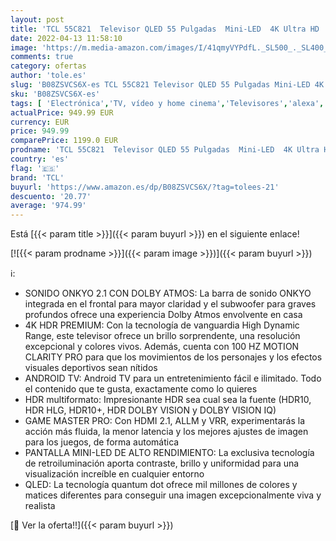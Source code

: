 ```yaml
---
layout: post
title: 'TCL 55C821  Televisor QLED 55 Pulgadas  Mini-LED  4K Ultra HD  Android Smart TV  Dolby Vision IQ  Dolby Atmos  Sistema Audio Onkyo  Motion Clarity PRO  Google Assistant Integrado  Compatible con Alexa'
date: 2022-04-13 11:58:10
image: 'https://m.media-amazon.com/images/I/41qmyVYPdfL._SL500_._SL400_.jpg'
comments: true
category: ofertas
author: 'tole.es'
slug: 'B08ZSVCS6X-es TCL 55C821 Televisor QLED 55 Pulgadas Mini-LED 4K Ultra HD...'
sku: 'B08ZSVCS6X-es'
tags: [ 'Electrónica','TV, vídeo y home cinema','Televisores','alexa','tcl','🇪🇸', ]
actualPrice: 949.99 EUR
currency: EUR
price: 949.99
comparePrice: 1199.0 EUR
prodname: 'TCL 55C821  Televisor QLED 55 Pulgadas  Mini-LED  4K Ultra HD  Android Smart TV  Dolby Vision IQ  Dolby Atmos  Sistema Audio Onkyo  Motion Clarity PRO  Google Assistant Integrado  Compatible con Alexa'
country: 'es'
flag: '🇪🇸'
brand: 'TCL'
buyurl: 'https://www.amazon.es/dp/B08ZSVCS6X/?tag=tolees-21'
descuento: '20.77'
average: '974.99'
---
```


Está [{{< param title >}}]({{< param buyurl >}}) en el siguiente enlace!

[![{{< param prodname >}}]({{< param image >}})]({{< param buyurl >}})

ℹ️:

- SONIDO ONKYO 2.1 CON DOLBY ATMOS: La barra de sonido ONKYO integrada en el frontal para mayor claridad y el subwoofer para graves profundos ofrece una experiencia Dolby Atmos envolvente en casa
- 4K HDR PREMIUM: Con la tecnología de vanguardia High Dynamic Range, este televisor ofrece un brillo sorprendente, una resolución excepcional y colores vivos. Además, cuenta con 100 HZ MOTION CLARITY PRO para que los movimientos de los personajes y los efectos visuales deportivos sean nítidos
- ANDROID TV: Android TV para un entretenimiento fácil e ilimitado. Todo el contenido que te gusta, exactamente como lo quieres
- HDR multiformato: Impresionante HDR sea cual sea la fuente (HDR10, HDR HLG, HDR10+, HDR DOLBY VISION y DOLBY VISION IQ)
- GAME MASTER PRO: Con HDMI 2.1, ALLM y VRR, experimentarás la acción más fluida, la menor latencia y los mejores ajustes de imagen para los juegos, de forma automática
- PANTALLA MINI-LED DE ALTO RENDIMIENTO: La exclusiva tecnología de retroiluminación aporta contraste, brillo y uniformidad para una visualización increíble en cualquier entorno
- QLED: La tecnología quantum dot ofrece mil millones de colores y matices diferentes para conseguir una imagen excepcionalmente viva y realista

[🛒 Ver la oferta!!]({{< param buyurl >}})

